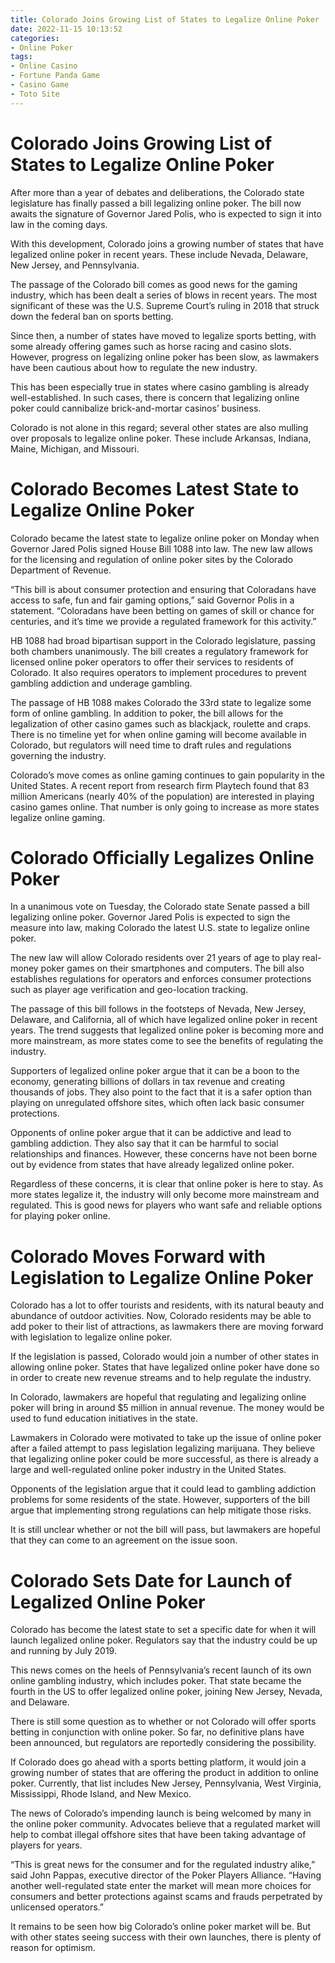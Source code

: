 ```yaml
---
title: Colorado Joins Growing List of States to Legalize Online Poker
date: 2022-11-15 10:13:52
categories:
- Online Poker
tags:
- Online Casino
- Fortune Panda Game
- Casino Game
- Toto Site
---
```



#  Colorado Joins Growing List of States to Legalize Online Poker

After more than a year of debates and deliberations, the Colorado state legislature has finally passed a bill legalizing online poker. The bill now awaits the signature of Governor Jared Polis, who is expected to sign it into law in the coming days.

With this development, Colorado joins a growing number of states that have legalized online poker in recent years. These include Nevada, Delaware, New Jersey, and Pennsylvania.

The passage of the Colorado bill comes as good news for the gaming industry, which has been dealt a series of blows in recent years. The most significant of these was the U.S. Supreme Court’s ruling in 2018 that struck down the federal ban on sports betting.

Since then, a number of states have moved to legalize sports betting, with some already offering games such as horse racing and casino slots. However, progress on legalizing online poker has been slow, as lawmakers have been cautious about how to regulate the new industry.

This has been especially true in states where casino gambling is already well-established. In such cases, there is concern that legalizing online poker could cannibalize brick-and-mortar casinos’ business.

Colorado is not alone in this regard; several other states are also mulling over proposals to legalize online poker. These include Arkansas, Indiana, Maine, Michigan, and Missouri.

#  Colorado Becomes Latest State to Legalize Online Poker

Colorado became the latest state to legalize online poker on Monday when Governor Jared Polis signed House Bill 1088 into law. The new law allows for the licensing and regulation of online poker sites by the Colorado Department of Revenue.

“This bill is about consumer protection and ensuring that Coloradans have access to safe, fun and fair gaming options,” said Governor Polis in a statement. “Coloradans have been betting on games of skill or chance for centuries, and it’s time we provide a regulated framework for this activity.”

HB 1088 had broad bipartisan support in the Colorado legislature, passing both chambers unanimously. The bill creates a regulatory framework for licensed online poker operators to offer their services to residents of Colorado. It also requires operators to implement procedures to prevent gambling addiction and underage gambling.

The passage of HB 1088 makes Colorado the 33rd state to legalize some form of online gambling. In addition to poker, the bill allows for the legalization of other casino games such as blackjack, roulette and craps. There is no timeline yet for when online gaming will become available in Colorado, but regulators will need time to draft rules and regulations governing the industry.

Colorado’s move comes as online gaming continues to gain popularity in the United States. A recent report from research firm Playtech found that 83 million Americans (nearly 40% of the population) are interested in playing casino games online. That number is only going to increase as more states legalize online gaming.

#  Colorado Officially Legalizes Online Poker

In a unanimous vote on Tuesday, the Colorado state Senate passed a bill legalizing online poker. Governor Jared Polis is expected to sign the measure into law, making Colorado the latest U.S. state to legalize online poker.

The new law will allow Colorado residents over 21 years of age to play real-money poker games on their smartphones and computers. The bill also establishes regulations for operators and enforces consumer protections such as player age verification and geo-location tracking.

The passage of this bill follows in the footsteps of Nevada, New Jersey, Delaware, and California, all of which have legalized online poker in recent years. The trend suggests that legalized online poker is becoming more and more mainstream, as more states come to see the benefits of regulating the industry.

Supporters of legalized online poker argue that it can be a boon to the economy, generating billions of dollars in tax revenue and creating thousands of jobs. They also point to the fact that it is a safer option than playing on unregulated offshore sites, which often lack basic consumer protections.

Opponents of online poker argue that it can be addictive and lead to gambling addiction. They also say that it can be harmful to social relationships and finances. However, these concerns have not been borne out by evidence from states that have already legalized online poker.

Regardless of these concerns, it is clear that online poker is here to stay. As more states legalize it, the industry will only become more mainstream and regulated. This is good news for players who want safe and reliable options for playing poker online.

#  Colorado Moves Forward with Legislation to Legalize Online Poker

Colorado has a lot to offer tourists and residents, with its natural beauty and abundance of outdoor activities. Now, Colorado residents may be able to add poker to their list of attractions, as lawmakers there are moving forward with legislation to legalize online poker.

If the legislation is passed, Colorado would join a number of other states in allowing online poker. States that have legalized online poker have done so in order to create new revenue streams and to help regulate the industry.

In Colorado, lawmakers are hopeful that regulating and legalizing online poker will bring in around $5 million in annual revenue. The money would be used to fund education initiatives in the state.

Lawmakers in Colorado were motivated to take up the issue of online poker after a failed attempt to pass legislation legalizing marijuana. They believe that legalizing online poker could be more successful, as there is already a large and well-regulated online poker industry in the United States.

Opponents of the legislation argue that it could lead to gambling addiction problems for some residents of the state. However, supporters of the bill argue that implementing strong regulations can help mitigate those risks.

It is still unclear whether or not the bill will pass, but lawmakers are hopeful that they can come to an agreement on the issue soon.

#  Colorado Sets Date for Launch of Legalized Online Poker

Colorado has become the latest state to set a specific date for when it will launch legalized online poker. Regulators say that the industry could be up and running by July 2019.

This news comes on the heels of Pennsylvania’s recent launch of its own online gambling industry, which includes poker. That state became the fourth in the US to offer legalized online poker, joining New Jersey, Nevada, and Delaware.

There is still some question as to whether or not Colorado will offer sports betting in conjunction with online poker. So far, no definitive plans have been announced, but regulators are reportedly considering the possibility.

If Colorado does go ahead with a sports betting platform, it would join a growing number of states that are offering the product in addition to online poker. Currently, that list includes New Jersey, Pennsylvania, West Virginia, Mississippi, Rhode Island, and New Mexico.

The news of Colorado’s impending launch is being welcomed by many in the online poker community. Advocates believe that a regulated market will help to combat illegal offshore sites that have been taking advantage of players for years.

“This is great news for the consumer and for the regulated industry alike,” said John Pappas, executive director of the Poker Players Alliance. “Having another well-regulated state enter the market will mean more choices for consumers and better protections against scams and frauds perpetrated by unlicensed operators.”

It remains to be seen how big Colorado’s online poker market will be. But with other states seeing success with their own launches, there is plenty of reason for optimism.